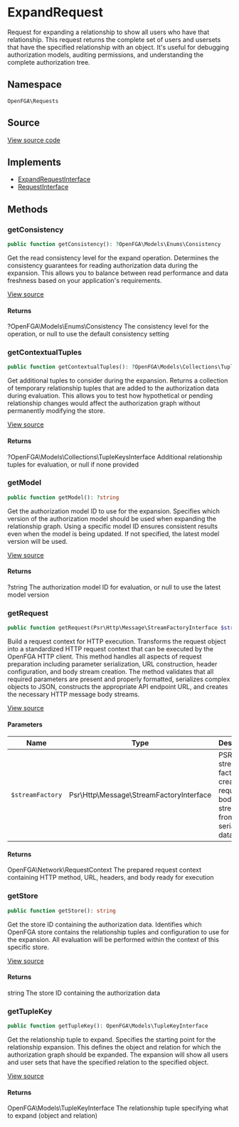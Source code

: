 # ExpandRequest

Request for expanding a relationship to show all users who have that relationship. This request returns the complete set of users and usersets that have the specified relationship with an object. It&#039;s useful for debugging authorization models, auditing permissions, and understanding the complete authorization tree.

## Namespace
`OpenFGA\Requests`

## Source
[View source code](https://github.com/evansims/openfga-php/blob/main/src/Requests/ExpandRequest.php)

## Implements
* [ExpandRequestInterface](ExpandRequestInterface.md)
* [RequestInterface](RequestInterface.md)



## Methods
### getConsistency


```php
public function getConsistency(): ?OpenFGA\Models\Enums\Consistency
```

Get the read consistency level for the expand operation. Determines the consistency guarantees for reading authorization data during the expansion. This allows you to balance between read performance and data freshness based on your application&#039;s requirements.

[View source](https://github.com/evansims/openfga-php/blob/main/src/Requests/ExpandRequest.php#L64)


#### Returns
?OpenFGA\Models\Enums\Consistency
 The consistency level for the operation, or null to use the default consistency setting

### getContextualTuples


```php
public function getContextualTuples(): ?OpenFGA\Models\Collections\TupleKeysInterface
```

Get additional tuples to consider during the expansion. Returns a collection of temporary relationship tuples that are added to the authorization data during evaluation. This allows you to test how hypothetical or pending relationship changes would affect the authorization graph without permanently modifying the store.

[View source](https://github.com/evansims/openfga-php/blob/main/src/Requests/ExpandRequest.php#L73)


#### Returns
?OpenFGA\Models\Collections\TupleKeysInterface
 Additional relationship tuples for evaluation, or null if none provided

### getModel


```php
public function getModel(): ?string
```

Get the authorization model ID to use for the expansion. Specifies which version of the authorization model should be used when expanding the relationship graph. Using a specific model ID ensures consistent results even when the model is being updated. If not specified, the latest model version will be used.

[View source](https://github.com/evansims/openfga-php/blob/main/src/Requests/ExpandRequest.php#L82)


#### Returns
?string
 The authorization model ID for evaluation, or null to use the latest model version

### getRequest


```php
public function getRequest(Psr\Http\Message\StreamFactoryInterface $streamFactory): OpenFGA\Network\RequestContext
```

Build a request context for HTTP execution. Transforms the request object into a standardized HTTP request context that can be executed by the OpenFGA HTTP client. This method handles all aspects of request preparation including parameter serialization, URL construction, header configuration, and body stream creation. The method validates that all required parameters are present and properly formatted, serializes complex objects to JSON, constructs the appropriate API endpoint URL, and creates the necessary HTTP message body streams.

[View source](https://github.com/evansims/openfga-php/blob/main/src/Requests/ExpandRequest.php#L93)

#### Parameters
| Name | Type | Description |
|------|------|-------------|
| `$streamFactory` | Psr\Http\Message\StreamFactoryInterface | PSR-7 stream factory for creating request body streams from serialized data |

#### Returns
OpenFGA\Network\RequestContext
 The prepared request context containing HTTP method, URL, headers, and body ready for execution

### getStore


```php
public function getStore(): string
```

Get the store ID containing the authorization data. Identifies which OpenFGA store contains the relationship tuples and configuration to use for the expansion. All evaluation will be performed within the context of this specific store.

[View source](https://github.com/evansims/openfga-php/blob/main/src/Requests/ExpandRequest.php#L117)


#### Returns
string
 The store ID containing the authorization data

### getTupleKey


```php
public function getTupleKey(): OpenFGA\Models\TupleKeyInterface
```

Get the relationship tuple to expand. Specifies the starting point for the relationship expansion. This defines the object and relation for which the authorization graph should be expanded. The expansion will show all users and user sets that have the specified relation to the specified object.

[View source](https://github.com/evansims/openfga-php/blob/main/src/Requests/ExpandRequest.php#L126)


#### Returns
OpenFGA\Models\TupleKeyInterface
 The relationship tuple specifying what to expand (object and relation)

